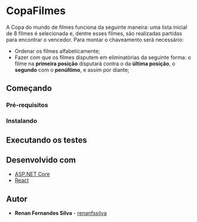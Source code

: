 # CopaFilmes

A Copa do mundo de filmes funciona da seguinte maneira: uma lista inicial de 8 filmes é selecionada e, dentre esses filmes, são realizadas partidas para encontrar o vencedor. Para montar o chaveamento será necessário:
  * Ordenar os filmes alfabeticamente;
  * Fazer com que os filmes disputem em eliminatórias da seguinte forma: o filme na **primeira posição** disputará contra o da **última posição**, o **segundo** com o **penúltimo**, e assim por diante;

## Começando

### Pré-requisitos

### Instalando

## Executando os testes

## Desenvolvido com

* [ASP.NET Core](https://docs.microsoft.com/en-us/aspnet/core/?view=aspnetcore-3.1)
* [React](https://reactjs.org/)

## Autor

* **Renan Fernandes Silva** - [renanfssilva](https://github.com/renanfssilva)
